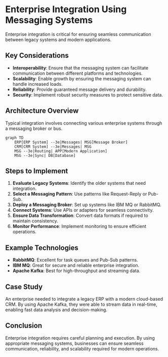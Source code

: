 # Enterprise Integration Using Messaging Systems

Enterprise integration is critical for ensuring seamless communication between legacy systems and modern applications.

## Key Considerations

- **Interoperability**: Ensure that the messaging system can facilitate communication between different platforms and technologies.
- **Scalability**: Enable growth by ensuring the messaging system can handle increased loads.
- **Reliability**: Provide guaranteed message delivery and durability.
- **Security**: Implement robust security measures to protect sensitive data.

## Architecture Overview

Typical integration involves connecting various enterprise systems through a messaging broker or bus.

```mermaid
graph TD
    ERP[ERP System] -- 3e|Messages| MSG[Message Broker]
    CRM[CRM System] -- 3e|Messages| MSG
    MSG -- 3e|Routing| APP[Modern Application]
    MSG -- 3e|Sync| DB[Database]
```

## Steps to Implement

1. **Evaluate Legacy Systems**: Identify the older systems that need integration.
2. **Select a Messaging Pattern**: Use patterns like Request-Reply or Pub-Sub.
3. **Deploy a Messaging Broker**: Set up systems like IBM MQ or RabbitMQ.
4. **Connect Systems**: Use APIs or adapters for seamless connectivity.
5. **Ensure Data Transformation**: Convert data formats if required to maintain consistency.
6. **Monitor Performance**: Implement monitoring to ensure efficient operations.

## Example Technologies

- **RabbitMQ**: Excellent for task queues and Pub-Sub patterns.
- **IBM MQ**: Great for secure and reliable enterprise integration.
- **Apache Kafka**: Best for high-throughput and streaming data.

## Case Study

An enterprise needed to integrate a legacy ERP with a modern cloud-based CRM. By using Apache Kafka, they were able to stream data in real-time, enabling fast data analysis and decision-making.

## Conclusion

Enterprise integration requires careful planning and execution. By using appropriate messaging systems, businesses can ensure seamless communication, reliability, and scalability required for modern operations.
